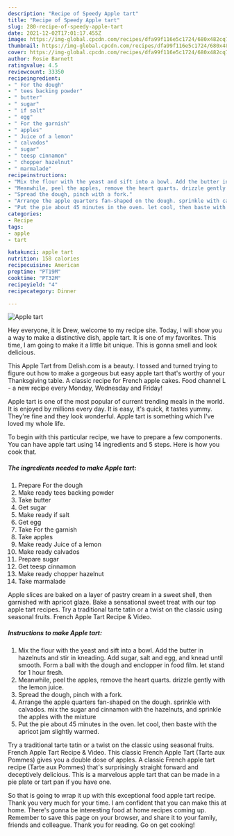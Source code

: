```yaml
---
description: "Recipe of Speedy Apple tart"
title: "Recipe of Speedy Apple tart"
slug: 280-recipe-of-speedy-apple-tart
date: 2021-12-02T17:01:17.455Z
image: https://img-global.cpcdn.com/recipes/dfa99f116e5c1724/680x482cq70/apple-tart-recipe-main-photo.jpg
thumbnail: https://img-global.cpcdn.com/recipes/dfa99f116e5c1724/680x482cq70/apple-tart-recipe-main-photo.jpg
cover: https://img-global.cpcdn.com/recipes/dfa99f116e5c1724/680x482cq70/apple-tart-recipe-main-photo.jpg
author: Rosie Barnett
ratingvalue: 4.5
reviewcount: 33350
recipeingredient:
- " For the dough"
- " tees backing powder"
- " butter"
- " sugar"
- " if salt"
- " egg"
- " For the garnish"
- " apples"
- " Juice of a lemon"
- " calvados"
- " sugar"
- " teesp cinnamon"
- " chopper hazelnut"
- " marmalade"
recipeinstructions:
- "Mix the flour with the yeast and sift into a bowl. Add the butter in hazelnuts and stir in kneading. Add sugar, salt and egg, and knead until smooth. Form a ball with the dough and enclopper in food film. let stand for 1 hour fresh."
- "Meanwhile, peel the apples, remove the heart quarts. drizzle gently with the lemon juice."
- "Spread the dough, pinch with a fork."
- "Arrange the apple quarters fan-shaped on the dough. sprinkle with calvados. mix the sugar and cinnamon with the hazelnuts, and sprinkle the apples with the mixture"
- "Put the pie about 45 minutes in the oven. let cool, then baste with the apricot jam slightly warmed."
categories:
- Recipe
tags:
- apple
- tart

katakunci: apple tart 
nutrition: 158 calories
recipecuisine: American
preptime: "PT19M"
cooktime: "PT32M"
recipeyield: "4"
recipecategory: Dinner

---
```



![Apple tart](https://img-global.cpcdn.com/recipes/dfa99f116e5c1724/680x482cq70/apple-tart-recipe-main-photo.jpg)

Hey everyone, it is Drew, welcome to my recipe site. Today, I will show you a way to make a distinctive dish, apple tart. It is one of my favorites. This time, I am going to make it a little bit unique. This is gonna smell and look delicious.

This Apple Tart from Delish.com is a beauty. I tossed and turned trying to figure out how to make a gorgeous but easy apple tart that&#39;s worthy of your Thanksgiving table. A classic recipe for French apple cakes. Food channel L - a new recipe every Monday, Wednesday and Friday!

Apple tart is one of the most popular of current trending meals in the world. It is enjoyed by millions every day. It is easy, it's quick, it tastes yummy. They're fine and they look wonderful. Apple tart is something which I've loved my whole life.


To begin with this particular recipe, we have to prepare a few components. You can have apple tart using 14 ingredients and 5 steps. Here is how you cook that.

<!--inarticleads1-->

##### The ingredients needed to make Apple tart:

1. Prepare  For the dough
1. Make ready  tees backing powder
1. Take  butter
1. Get  sugar
1. Make ready  if salt
1. Get  egg
1. Take  For the garnish
1. Take  apples
1. Make ready  Juice of a lemon
1. Make ready  calvados
1. Prepare  sugar
1. Get  teesp cinnamon
1. Make ready  chopper hazelnut
1. Take  marmalade


Apple slices are baked on a layer of pastry cream in a sweet shell, then garnished with apricot glaze. Bake a sensational sweet treat with our top apple tart recipes. Try a traditional tarte tatin or a twist on the classic using seasonal fruits. French Apple Tart Recipe &amp; Video. 

<!--inarticleads2-->

##### Instructions to make Apple tart:

1. Mix the flour with the yeast and sift into a bowl. Add the butter in hazelnuts and stir in kneading. Add sugar, salt and egg, and knead until smooth. Form a ball with the dough and enclopper in food film. let stand for 1 hour fresh.
1. Meanwhile, peel the apples, remove the heart quarts. drizzle gently with the lemon juice.
1. Spread the dough, pinch with a fork.
1. Arrange the apple quarters fan-shaped on the dough. sprinkle with calvados. mix the sugar and cinnamon with the hazelnuts, and sprinkle the apples with the mixture
1. Put the pie about 45 minutes in the oven. let cool, then baste with the apricot jam slightly warmed.


Try a traditional tarte tatin or a twist on the classic using seasonal fruits. French Apple Tart Recipe &amp; Video. This classic French Apple Tart (Tarte aux Pommes) gives you a double dose of apples. A classic French apple tart recipe (Tarte aux Pommes) that&#39;s surprisingly straight forward and deceptively delicious. This is a marvelous apple tart that can be made in a pie plate or tart pan if you have one. 

So that is going to wrap it up with this exceptional food apple tart recipe. Thank you very much for your time. I am confident that you can make this at home. There's gonna be interesting food at home recipes coming up. Remember to save this page on your browser, and share it to your family, friends and colleague. Thank you for reading. Go on get cooking!

